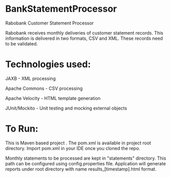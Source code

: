 # BankStatementProcessor
Rabobank Customer Statement Processor

Rabobank receives monthly deliveries of customer statement records. This information is delivered in two formats, CSV and XML. 
These records need to be validated.

# Technologies used:
JAXB - XML processing
  
Apache Commons - CSV processing
  
Apache Velocity - HTML template generation
  
JUnit/Mockito - Unit testing and mocking external objects

# To Run:
This is Maven based project . The pom.xml is available in project root directory.
Import pom.xml in your IDE once you cloned the repo.

Monthly statements to be processed are kept in "statements" directory. 
This path can be configured using config.properties file.
Applcation will generate reports under root directory with name results_[timestamp].html format.



